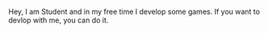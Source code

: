 
Hey, I am Student and in my free time I develop some games. 
If you want to devlop with me, you can do it.
